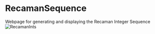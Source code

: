 # RecamanSequence
Webpage for generating and displaying the Recaman Integer Sequence
![RecamanInts](https://user-images.githubusercontent.com/44624103/217949346-392d1fb5-8231-47f7-867a-52a1bc046b91.png)
